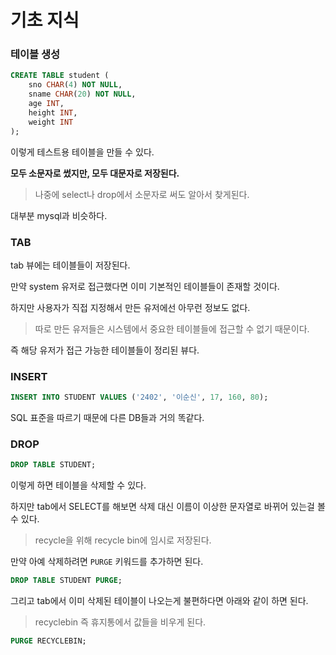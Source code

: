 # 기초 지식

### 테이블 생성

``` sql
CREATE TABLE student (
    sno CHAR(4) NOT NULL,
    sname CHAR(20) NOT NULL,
    age INT,
    height INT,
    weight INT
);
```

이렇게 테스트용 테이블을 만들 수 있다.

**모두 소문자로 썼지만, 모두 대문자로 저장된다.**

> 나중에 select나 drop에서 소문자로 써도 알아서 찾게된다.

대부분 mysql과 비슷하다.

### TAB

tab 뷰에는 테이블들이 저장된다.

만약 system 유저로 접근했다면 이미 기본적인 테이블들이 존재할 것이다.

하지만 사용자가 직접 지정해서 만든 유저에선 아무런 정보도 없다.

> 따로 만든 유저들은 시스템에서 중요한 테이블들에 접근할 수 없기 때문이다.

즉 해당 유저가 접근 가능한 테이블들이 정리된 뷰다.

### INSERT

``` SQL
INSERT INTO STUDENT VALUES ('2402', '이순신', 17, 160, 80);
```

SQL 표준을 따르기 때문에 다른 DB들과 거의 똑같다.

### DROP

``` sql
DROP TABLE STUDENT;
```

이렇게 하면 테이블을 삭제할 수 있다.

하지만 tab에서 SELECT를 해보면 삭제 대신 이름이 이상한 문자열로 바뀌어 있는걸 볼 수 있다.

> recycle을 위해 recycle bin에 임시로 저장된다.

만약 아예 삭제하려면 `PURGE` 키워드를 추가하면 된다.

``` sql
DROP TABLE STUDENT PURGE;
```



그리고 tab에서 이미 삭제된 테이블이 나오는게 불편하다면 아래와 같이 하면 된다.

> recyclebin 즉 휴지통에서 값들을 비우게 된다.

``` sql
PURGE RECYCLEBIN;
```

